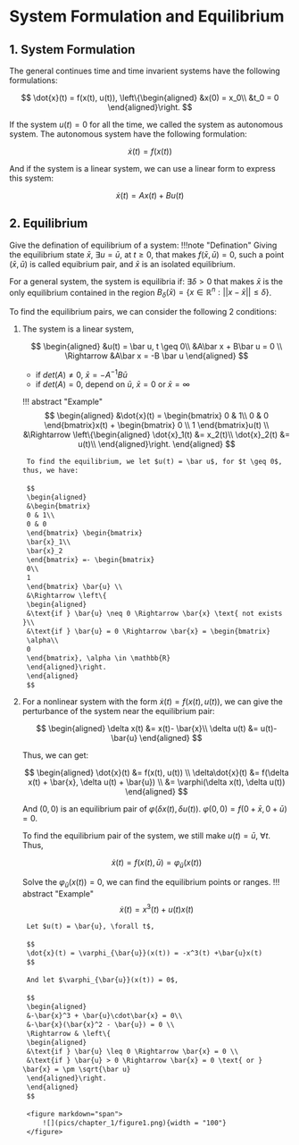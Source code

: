 # System Formulation and Equilibrium 
## 1. System Formulation
The general continues time and time invarient systems have the following formulations:

$$
\dot{x}(t) = f(x(t), u(t)),
\left\{\begin{aligned}
&x(0) = x_0\\
&t_0 = 0
\end{aligned}\right.
$$

If the system $u(t) = 0$ for all the time, we called the system as autonomous system. The autonomous system have the following formulation:

$$
\dot{x}(t) = f(x(t))
$$

And if the system is a linear system, we can use a linear form to express this system:

$$
\dot{x}(t) = Ax(t) + Bu(t)
$$

## 2. Equilibrium
Give the defination of equilibrium of a system:
!!!note "Defination"
    Giving the equilibrium state $\bar x$, $\exists u = \bar u$, at $t \geq 0$, that makes $f(\bar x, \bar u) = 0$, such a point $(\bar x, \bar u)$ is called equibrium pair, and $\bar x$ is an isolated equilibrium.

For a general system, the system is equilibria if: $\exists \delta > 0$ that makes $\bar x$ is the only equilibrium contained in the region $B_\delta(\bar{x}) = \{x\in \mathbb{R}^n:||x-\bar{x}||\leq \delta\}$.

To find the equilibrium pairs, we can consider the following 2 conditions:

1. The system is a linear system,

    $$
    \begin{aligned}
    &u(t) = \bar u, t \geq 0\\
    &A\bar x + B\bar u = 0 \\
    \Rightarrow &A\bar x = -B \bar u
    \end{aligned}
    $$

    * if $det(A) \neq 0$, $\bar x = -A^{-1}B\bar u$
    * if $det(A) = 0$, depend on $\bar u$, $\bar x = 0$ or $\bar x = \infty$
  
    !!! abstract "Example"
        $$
        \begin{aligned}
        &\dot{x}(t) = \begin{bmatrix}
        0 & 1\\
        0 & 0
        \end{bmatrix}x(t) + \begin{bmatrix}
        0 \\ 1
        \end{bmatrix}u(t) \\
        &\Rightarrow \left\{\begin{aligned}
        \dot{x}_1(t) &= x_2(t)\\
        \dot{x}_2(t) &= u(t)\\
        \end{aligned}\right.
        \end{aligned}
        $$

        To find the equilibrium, we let $u(t) = \bar u$, for $t \geq 0$, thus, we have:

        $$
        \begin{aligned}
        &\begin{bmatrix}
        0 & 1\\
        0 & 0
        \end{bmatrix} \begin{bmatrix}
        \bar{x}_1\\
        \bar{x}_2
        \end{bmatrix} =- \begin{bmatrix}
        0\\
        1
        \end{bmatrix} \bar{u} \\
        &\Rightarrow \left\{
        \begin{aligned}
        &\text{if } \bar{u} \neq 0 \Rightarrow \bar{x} \text{ not exists }\\
        &\text{if } \bar{u} = 0 \Rightarrow \bar{x} = \begin{bmatrix}
        \alpha\\
        0
        \end{bmatrix}, \alpha \in \mathbb{R}
        \end{aligned}\right.
        \end{aligned}
        $$

2. For a nonlinear system with the form $\dot{x}(t) = f(x(t), u(t))$, we can give the perturbance of the system near the equilibrium pair:

    $$
    \begin{aligned}
    \delta x(t) &= x(t)- \bar{x}\\
    \delta u(t) &= u(t)- \bar{u}
    \end{aligned}
    $$

    Thus, we can get:

    $$
    \begin{aligned}
    \dot{x}(t) &= f(x(t), u(t)) \\
    \delta\dot{x}(t) &= f(\delta x(t) + \bar{x}, \delta u(t) + \bar{u}) \\
    &= \varphi(\delta x(t), \delta u(t))
    \end{aligned}
    $$

    And $(0,0)$ is an equilibrium pair of $\varphi(\delta x(t), \delta u(t))$. $\varphi(0,0) = f(0+\bar{x}, 0+\bar{u}) = 0$.

    To find the equilibrium pair of the system, we still make $u(t) = \bar u$, $\forall t$. Thus, 

    $$
    \dot{x}(t) = f(x(t), \bar{u}) = \varphi_{\bar{u}}(x(t))
    $$

    Solve the $\varphi_{\bar{u}}(x(t)) = 0$, we can find the equilibrium points or ranges.
    !!! abstract "Example"
        $$
        \dot{x}(t) = x^3(t) + u(t)x(t)
        $$

        Let $u(t) = \bar{u}, \forall t$, 

        $$
        \dot{x}(t) = \varphi_{\bar{u}}(x(t)) = -x^3(t) +\bar{u}x(t)
        $$

        And let $\varphi_{\bar{u}}(x(t)) = 0$, 
        
        $$
        \begin{aligned}
        &-\bar{x}^3 + \bar{u}\cdot\bar{x} = 0\\
        &-\bar{x}(\bar{x}^2 - \bar{u}) = 0 \\
        \Rightarrow & \left\{
        \begin{aligned}
        &\text{if } \bar{u} \leq 0 \Rightarrow \bar{x} = 0 \\
        &\text{if } \bar{u} > 0 \Rightarrow \bar{x} = 0 \text{ or } \bar{x} = \pm \sqrt{\bar u} 
        \end{aligned}\right.
        \end{aligned}
        $$

        <figure markdown="span">
            ![](pics/chapter_1/figure1.png){width = "100"}
        </figure>

        